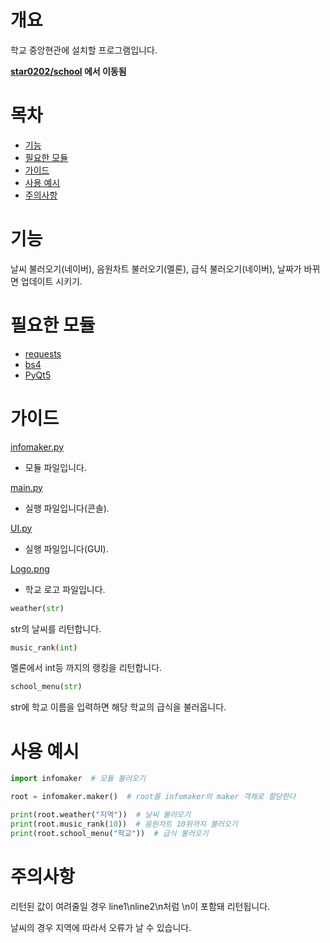 # 개요
학교 중앙현관에 설치할 프로그램입니다.

**[star0202/school](https://github.com/star0202/school) 에서 이동됨**

# 목차
- [기능](https://github.com/yjdevs/infomaker#기능)
- [필요한 모듈](https://github.com/yjdevs/infomaker#필요한-모듈)
- [가이드](https://github.com/yjdevs/infomaker#가이드)
- [사용 예시](https://github.com/yjdevs/infomaker#사용-예시)
- [주의사항](https://github.com/yjdevs/infomaker#주의사항)

# 기능
날씨 불러오기(네이버), 음원차트 불러오기(멜론), 급식 불러오기(네이버), 날짜가 바뀌면 업데이트 시키기.

# 필요한 모듈
- [requests](https://github.com/psf/requests)
- [bs4](https://github.com/waylan/beautifulsoup)
- [PyQt5](https://github.com/PyQt5)

# 가이드
[infomaker.py](https://github.com/yjdevs/infomaker/blob/dev/infomaker.py)
- 모듈 파일입니다.

[main.py](https://github.com/yjdevs/infomaker/blob/dev/main.py)
- 실행 파일입니다(콘솔).

[UI.py](https://github.com/yjdevs/infomaker/blob/dev/UI.py)
- 실행 파일입니다(GUI).

[Logo.png](https://github.com/yjdevs/infomaker/blob/dev/asset/Logo.png)
- 학교 로고 파일입니다.
```python
weather(str)
```
str의 날씨를 리턴합니다.
```python
music_rank(int)
```
멜론에서 int등 까지의 랭킹을 리턴합니다.
```python
school_menu(str)
```
str에 학교 이름을 입력하면 해당 학교의 급식을 불러옵니다.

# 사용 예시

```python
import infomaker  # 모듈 불러오기

root = infomaker.maker()  # root를 infomaker의 maker 객체로 할당한다

print(root.weather("지역"))  # 날씨 불러오기
print(root.music_rank(10))  # 음원차트 10위까지 불러오기
print(root.school_menu("학교"))  # 급식 불러오기
```

# 주의사항
리턴된 값이 여려줄일 경우 line1\nline2\n처럼 \n이 포함돼 리턴됩니다.

날씨의 경우 지역에 따라서 오류가 날 수 있습니다.